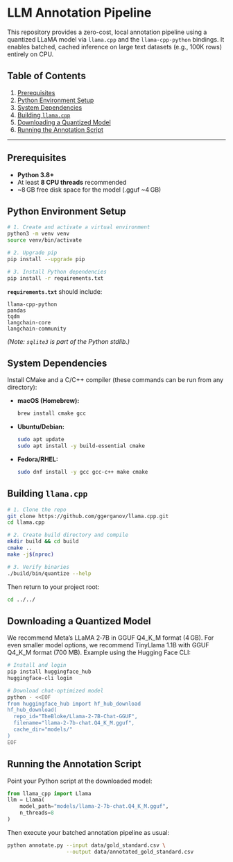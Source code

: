 # LLM Annotation Pipeline

This repository provides a zero-cost, local annotation pipeline using a quantized LLaMA model via `llama.cpp` and the `llama-cpp-python` bindings. It enables batched, cached inference on large text datasets (e.g., 100K rows) entirely on CPU.

## Table of Contents

1. [Prerequisites](#prerequisites)
2. [Python Environment Setup](#python-environment-setup)
3. [System Dependencies](#system-dependencies)
4. [Building `llama.cpp`](#building-llama-cpp)
5. [Downloading a Quantized Model](#downloading-a-quantized-model)
6. [Running the Annotation Script](#running-the-annotation-script)

---

## Prerequisites

* **Python 3.8+**
* At least **8 CPU threads** recommended
* \~8 GB free disk space for the model (.gguf \~4 GB)

## Python Environment Setup

```bash
# 1. Create and activate a virtual environment
python3 -m venv venv
source venv/bin/activate

# 2. Upgrade pip
pip install --upgrade pip

# 3. Install Python dependencies
pip install -r requirements.txt
```

**`requirements.txt`** should include:

```
llama-cpp-python
pandas
tqdm
langchain-core
langchain-community
```

*(Note: `sqlite3` is part of the Python stdlib.)*

## System Dependencies

Install CMake and a C/C++ compiler (these commands can be run from any directory):

* **macOS (Homebrew):**

  ```bash
  brew install cmake gcc
  ```

* **Ubuntu/Debian:**

  ```bash
  sudo apt update
  sudo apt install -y build-essential cmake
  ```

* **Fedora/RHEL:**

  ```bash
  sudo dnf install -y gcc gcc-c++ make cmake
  ```

## Building `llama.cpp`

```bash
# 1. Clone the repo
git clone https://github.com/ggerganov/llama.cpp.git
cd llama.cpp

# 2. Create build directory and compile
mkdir build && cd build
cmake ..
make -j$(nproc)

# 3. Verify binaries
./build/bin/quantize --help
```

Then return to your project root:

```bash
cd ../../
```

## Downloading a Quantized Model

We recommend Meta’s LLaMA 2‑7B in GGUF Q4\_K\_M format (4 GB). For even smaller model options, we recommend TinyLlama 1.1B with GGUF Q4\_K\_M format (700 MB). Example using the Hugging Face CLI:

```bash
# Install and login
pip install huggingface_hub
huggingface-cli login

# Download chat-optimized model
python - <<EOF
from huggingface_hub import hf_hub_download
hf_hub_download(
  repo_id="TheBloke/Llama-2-7B-Chat-GGUF",
  filename="llama-2-7b-chat.Q4_K_M.gguf",
  cache_dir="models/"
)
EOF
```

## Running the Annotation Script

Point your Python script at the downloaded model:

```python
from llama_cpp import Llama
llm = Llama(
    model_path="models/llama-2-7b-chat.Q4_K_M.gguf",
    n_threads=8
)
```

Then execute your batched annotation pipeline as usual:

```bash
python annotate.py --input data/gold_standard.csv \
                   --output data/annotated_gold_standard.csv
```
